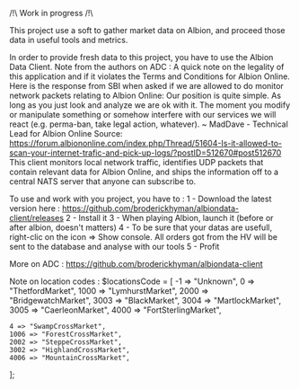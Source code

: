 /!\ Work in progress /!\

This project use a soft to gather market data on Albion, and proceed those data in useful tools and metrics.

In order to provide fresh data to this project, you have to use the Albion Data Client. Note from the authors on ADC :
A quick note on the legality of this application and if it violates the Terms and Conditions for Albion Online. Here is the response from SBI when asked if we are allowed to do monitor network packets relating to Albion Online:
Our position is quite simple. As long as you just look and analyze we are ok with it. The moment you modify or manipulate something or somehow interfere with our services we will react (e.g. perma-ban, take legal action, whatever).
~ MadDave - Technical Lead for Albion Online
Source: https://forum.albiononline.com/index.php/Thread/51604-Is-it-allowed-to-scan-your-internet-trafic-and-pick-up-logs/?postID=512670#post512670
This client monitors local network traffic, identifies UDP packets that contain relevant data for Albion Online, and ships the information off to a central NATS server that anyone can subscribe to.

To use and work with you project, you have to :
1 - Download the latest version here : https://github.com/broderickhyman/albiondata-client/releases
2 - Install it
3 - When playing Albion, launch it (before or after albion, doesn't matters)
4 - To be sure that your datas are usefull, right-clic on the icon => Show console. All orders got from the HV will be sent to the database and analyse with our tools
5 - Profit

More on ADC : https://github.com/broderickhyman/albiondata-client

Note on location codes :
$locationsCode = [
	-1 => "Unknown",
	0 => "ThetfordMarket",
	1000 => "LymhurstMarket",
	2000 => "BridgewatchMarket",
	3003 => "BlackMarket",
	3004 => "MartlockMarket",
	3005 => "CaerleonMarket",
	4000 => "FortSterlingMarket",

	4 => "SwampCrossMarket",
	1006 => "ForestCrossMarket",
	2002 => "SteppeCrossMarket",
	3002 => "HighlandCrossMarket",
	4006 => "MountainCrossMarket",
];
